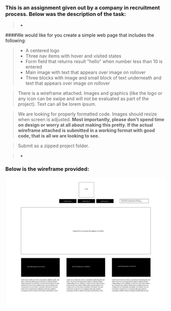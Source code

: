 ### This is an assignment given out by a company in recruitment process. Below was the description of the task:

> -
####We would like for you create a simple web page that includes the following:

> * A centered logo
> * Three nav items with hover and visited states
> * Form field that returns result "hello" when number less than 10 is entered
> * Main image with text that appears over image on rollover
> * Three blocks with image and small block of text underneath and text that appears over image on rollover

> There is a wireframe attached. Images and graphics (like the logo or any icon can be swipe and will not be evaluated as part of the project). Text can all be lorem ipsum. 

> We are looking for properly formatted code. Images should resize when screen is adjusted. **Most importantly, please don't spend time on design or worry at all about making this pretty. If the actual wireframe attached is submitted in a working format with good code, that is all we are looking to see.** 

> Submit as a zipped project folder.

> -

### Below is the wireframe provided:
![GitHub Logo](/Wireframe.JPG)

